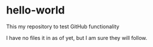 # hello-world
This my repository to test GitHub functionality

I have no files it in as of yet, but I am sure they will follow.
